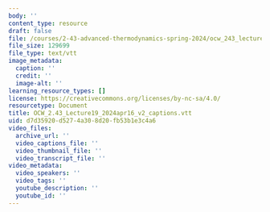 ```yaml
---
body: ''
content_type: resource
draft: false
file: /courses/2-43-advanced-thermodynamics-spring-2024/ocw_243_lecture19_2024apr16_v2_captions.vtt
file_size: 129699
file_type: text/vtt
image_metadata:
  caption: ''
  credit: ''
  image-alt: ''
learning_resource_types: []
license: https://creativecommons.org/licenses/by-nc-sa/4.0/
resourcetype: Document
title: OCW_2.43_Lecture19_2024apr16_v2_captions.vtt
uid: d7d35920-d527-4a30-8d20-fb53b1e3c4a6
video_files:
  archive_url: ''
  video_captions_file: ''
  video_thumbnail_file: ''
  video_transcript_file: ''
video_metadata:
  video_speakers: ''
  video_tags: ''
  youtube_description: ''
  youtube_id: ''
---
```

